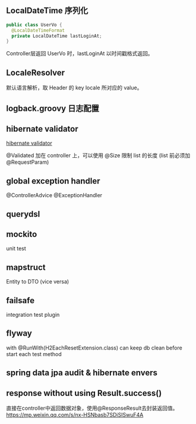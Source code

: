 ## LocalDateTime 序列化
```java
public class UserVo {
  @LocalDateTimeFormat
  private LocalDateTime lastLoginAt;
}
```
Controller层返回 UserVo 时，lastLoginAt 以时间戳格式返回。

## LocaleResolver
默认语言解析，取 Header 的 key locale 所对应的 value。

## logback.groovy 日志配置

## hibernate validator 
[hibernate validator](https://docs.jboss.org/hibernate/stable/validator/reference/en-US/html_single/#_validating_constraints)

@Validated 加在 controller 上，可以使用 @Size 限制 list 的长度 (list 前必须加 @RequestParam)

## global exception handler
@ControllerAdvice
@ExceptionHandler

## querydsl 

## mockito
unit test

## mapstruct
Entity to DTO (vice versa)

## failsafe
integration test plugin

## flyway
with @RunWith(H2EachResetExtension.class) can keep db clean before start each test method

## spring data jpa audit & hibernate envers

## response without using Result.success()
直接在controller中返回数据对象，使用@ResponseResult去封装返回值。
https://mp.weixin.qq.com/s/nx-HSNbasb7SDiSISwuF4A